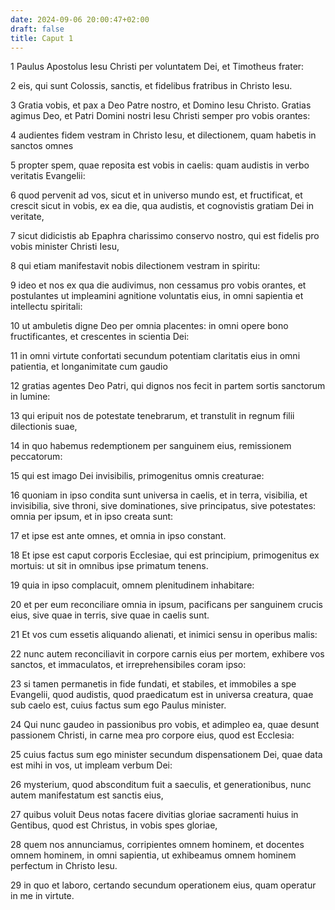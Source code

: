 ```yaml
---
date: 2024-09-06 20:00:47+02:00
draft: false
title: Caput 1
---
```





1 Paulus Apostolus Iesu Christi per voluntatem Dei, et Timotheus frater:

2 eis, qui sunt Colossis, sanctis, et fidelibus fratribus in Christo Iesu.

3 Gratia vobis, et pax a Deo Patre nostro, et Domino Iesu Christo. Gratias agimus Deo, et Patri Domini nostri Iesu Christi semper pro vobis orantes:

4 audientes fidem vestram in Christo Iesu, et dilectionem, quam habetis in sanctos omnes

5 propter spem, quae reposita est vobis in caelis: quam audistis in verbo veritatis Evangelii:

6 quod pervenit ad vos, sicut et in universo mundo est, et fructificat, et crescit sicut in vobis, ex ea die, qua audistis, et cognovistis gratiam Dei in veritate,

7 sicut didicistis ab Epaphra charissimo conservo nostro, qui est fidelis pro vobis minister Christi Iesu,

8 qui etiam manifestavit nobis dilectionem vestram in spiritu:

9 ideo et nos ex qua die audivimus, non cessamus pro vobis orantes, et postulantes ut impleamini agnitione voluntatis eius, in omni sapientia et intellectu spiritali:

10 ut ambuletis digne Deo per omnia placentes: in omni opere bono fructificantes, et crescentes in scientia Dei:

11 in omni virtute confortati secundum potentiam claritatis eius in omni patientia, et longanimitate cum gaudio

12 gratias agentes Deo Patri, qui dignos nos fecit in partem sortis sanctorum in lumine:

13 qui eripuit nos de potestate tenebrarum, et transtulit in regnum filii dilectionis suae,

14 in quo habemus redemptionem per sanguinem eius, remissionem peccatorum:

15 qui est imago Dei invisibilis, primogenitus omnis creaturae:

16 quoniam in ipso condita sunt universa in caelis, et in terra, visibilia, et invisibilia, sive throni, sive dominationes, sive principatus, sive potestates: omnia per ipsum, et in ipso creata sunt:

17 et ipse est ante omnes, et omnia in ipso constant.

18 Et ipse est caput corporis Ecclesiae, qui est principium, primogenitus ex mortuis: ut sit in omnibus ipse primatum tenens.

19 quia in ipso complacuit, omnem plenitudinem inhabitare:

20 et per eum reconciliare omnia in ipsum, pacificans per sanguinem crucis eius, sive quae in terris, sive quae in caelis sunt.

21 Et vos cum essetis aliquando alienati, et inimici sensu in operibus malis:

22 nunc autem reconciliavit in corpore carnis eius per mortem, exhibere vos sanctos, et immaculatos, et irreprehensibiles coram ipso:

23 si tamen permanetis in fide fundati, et stabiles, et immobiles a spe Evangelii, quod audistis, quod praedicatum est in universa creatura, quae sub caelo est, cuius factus sum ego Paulus minister.

24 Qui nunc gaudeo in passionibus pro vobis, et adimpleo ea, quae desunt passionem Christi, in carne mea pro corpore eius, quod est Ecclesia:

25 cuius factus sum ego minister secundum dispensationem Dei, quae data est mihi in vos, ut impleam verbum Dei:

26 mysterium, quod absconditum fuit a saeculis, et generationibus, nunc autem manifestatum est sanctis eius,

27 quibus voluit Deus notas facere divitias gloriae sacramenti huius in Gentibus, quod est Christus, in vobis spes gloriae,

28 quem nos annunciamus, corripientes omnem hominem, et docentes omnem hominem, in omni sapientia, ut exhibeamus omnem hominem perfectum in Christo Iesu.

29 in quo et laboro, certando secundum operationem eius, quam operatur in me in virtute.

